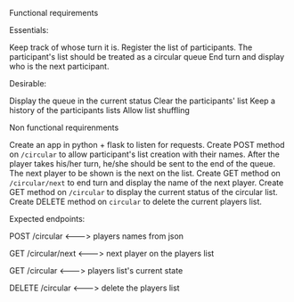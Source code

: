 Functional requirements

Essentials:

Keep track of whose turn it is.
Register the list of participants.
The participant's list should be treated as a circular queue
End turn and display who is the next participant.

Desirable:

Display the queue in the current status
Clear the participants' list
Keep a history of the participants lists
Allow list shuffling

Non functional requirenments

Create an app in python + flask to listen for requests. 
Create POST method on `/circular` to allow participant's list creation with their names.
After the player takes his/her turn, he/she should be sent to the end of the queue. The next player to be shown is the next on the list.
Create GET method on `/circular/next` to end turn and display the name of the next player.
Create GET method on `/circular` to display the current status of the circular list.
Create DELETE method on `circular` to delete the current players list.


Expected endpoints:

POST /circular          <---> players names from json

GET  /circular/next     <---> next player on the players list

GET  /circular          <---> players list's current state 

DELETE  /circular     <---> delete the players list






